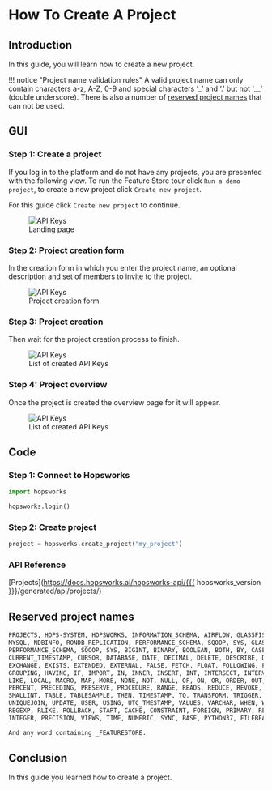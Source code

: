 # How To Create A Project

## Introduction

In this guide, you will learn how to create a new project.

!!! notice "Project name validation rules"
    A valid project name can only contain characters a-z, A-Z, 0-9 and special characters ‘_’ and ‘.’ but not ‘__’ (double underscore). There is also a number of [reserved project names](#reserved-project-names) that can not be used.

## GUI

### Step 1: Create a project

If you log in to the platform and do not have any projects, you are presented with the following view. To run the Feature Store tour click `Run a demo project`, to create a new project click `Create new project`.

For this guide click `Create new project` to continue.

<p align="center">
  <figure>
    <img src="../../../../assets/images/guides/project/no_project_list.png" alt="API Keys">
    <figcaption>Landing page</figcaption>
  </figure>
</p>

### Step 2: Project creation form

In the creation form in which you enter the project name, an optional description and set of members to invite to the project.

<p align="center">
  <figure>
    <img src="../../../../assets/images/guides/project/create_project_form.png" alt="API Keys">
    <figcaption>Project creation form</figcaption>
  </figure>
</p>

### Step 3: Project creation

Then wait for the project creation process to finish.

<p align="center">
  <figure>
    <img src="../../../../assets/images/guides/project/project_creation.gif" alt="API Keys">
    <figcaption>List of created API Keys</figcaption>
  </figure>
</p>

### Step 4: Project overview

Once the project is created the overview page for it will appear.

<p align="center">
  <figure>
    <img src="../../../../assets/images/guides/project/project_overview.png" alt="API Keys">
    <figcaption>List of created API Keys</figcaption>
  </figure>
</p>

## Code

### Step 1: Connect to Hopsworks

```python
import hopsworks

hopsworks.login()
```

### Step 2: Create project

```python
project = hopsworks.create_project("my_project")
```

### API Reference

[Projects](https://docs.hopsworks.ai/hopsworks-api/{{{ hopsworks_version }}}/generated/api/projects/)

## Reserved project names

```bash
PROJECTS, HOPS-SYSTEM, HOPSWORKS, INFORMATION_SCHEMA, AIRFLOW, GLASSFISH_TIMERS, GRAFANA, HOPS, METASTORE,
MYSQL, NDBINFO, RONDB_REPLICATION, PERFORMANCE_SCHEMA, SQOOP, SYS, GLASSFISH_TIMERS, GRAFANA, HOPS, METASTORE, MYSQL, NDBINFO,
PERFORMANCE_SCHEMA, SQOOP, SYS, BIGINT, BINARY, BOOLEAN, BOTH, BY, CASE, CAST, CHAR, COLUMN, CONF, CREATE, CROSS, CUBE, CURRENT, CURRENT_DATE,
CURRENT_TIMESTAMP, CURSOR, DATABASE, DATE, DECIMAL, DELETE, DESCRIBE, DISTINCT, DOUBLE, DROP, ELSE, END,
EXCHANGE, EXISTS, EXTENDED, EXTERNAL, FALSE, FETCH, FLOAT, FOLLOWING, FOR, FROM, FULL, FUNCTION, GRANT, GROUP,
GROUPING, HAVING, IF, IMPORT, IN, INNER, INSERT, INT, INTERSECT, INTERVAL, INTO, IS, JOIN, LATERAL, LEFT, LESS,
LIKE, LOCAL, MACRO, MAP, MORE, NONE, NOT, NULL, OF, ON, OR, ORDER, OUT, OUTER, OVER, PARTIALSCAN, PARTITION,
PERCENT, PRECEDING, PRESERVE, PROCEDURE, RANGE, READS, REDUCE, REVOKE, RIGHT, ROLLUP, ROW, ROWS, SELECT, SET,
SMALLINT, TABLE, TABLESAMPLE, THEN, TIMESTAMP, TO, TRANSFORM, TRIGGER, TRUE, TRUNCATE, UNBOUNDED, UNION,
UNIQUEJOIN, UPDATE, USER, USING, UTC_TMESTAMP, VALUES, VARCHAR, WHEN, WHERE, WINDOW, WITH, COMMIT, ONLY,
REGEXP, RLIKE, ROLLBACK, START, CACHE, CONSTRAINT, FOREIGN, PRIMARY, REFERENCES, DAYOFWEEK, EXTRACT, FLOOR,
INTEGER, PRECISION, VIEWS, TIME, NUMERIC, SYNC, BASE, PYTHON37, FILEBEAT.

And any word containing _FEATURESTORE.
```

## Conclusion

In this guide you learned how to create a project.
